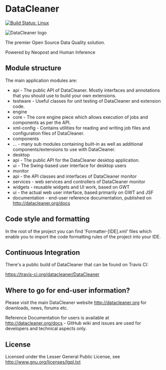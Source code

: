 # DataCleaner

[![Build Status: Linux](https://travis-ci.org/datacleaner/DataCleaner.svg?branch=master)](https://travis-ci.org/datacleaner/DataCleaner)
<div>
<img src="http://datacleaner.org/resources/dc-logo-100.png" alt="DataCleaner logo" />
</div>

The premier Open Source Data Quality solution.

Powered by Neopost and Human Inference

## Module structure

The main application modules are:

 * api - The public API of DataCleaner. Mostly interfaces and annotations that you should use to build your own extensions.
 * testware - Useful classes for unit testing of DataCleaner and extension code.
 * engine
  * core - The core engine piece which allows execution of jobs and components as per the API.
  * xml-config - Contains utilities for reading and writing job files and configuration files of DataCleaner.
 * components
  * ... - many sub modules containing built-in as well as additional components/extensions to use with DataCleaner.
 * desktop
  * api - The public API for the DataCleaner desktop application.
  * ui - The Swing-based user interface for desktop users
 * monitor
  * api - the API classes and interfaces of DataCleaner monitor
  * services - web services and controllers of DataCleaner monitor
  * widgets - reusable widgets and UI work, based on GWT
  * ui - the actual web user interface, based primarily on GWT and JSF
 * documentation - end-user reference documentation, published on http://datacleaner.org/docs

## Code style and formatting

In the root of the project you can find 'Formatter-[IDE].xml' files which enable you to import the code formatting rules of the project into your IDE.

## Continuous Integration

There's a public build of DataCleaner that can be found on Travis CI:

https://travis-ci.org/datacleaner/DataCleaner

## Where to go for end-user information?

Please visit the main DataCleaner website http://datacleaner.org for downloads, news, forums etc.

Reference Documentation for users is available at http://datacleaner.org/docs - GitHub wiki and issues are used for developers and technical aspects only.

## License

Licensed under the Lesser General Public License, see http://www.gnu.org/licenses/lgpl.txt
